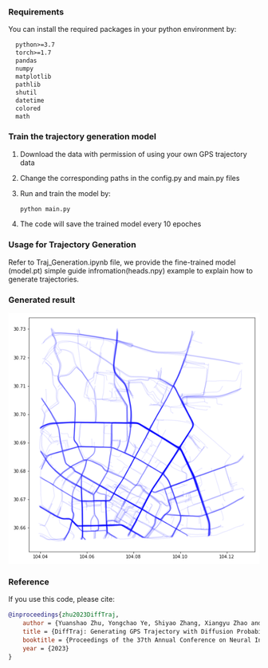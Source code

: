 ### Requirements

You can install the required packages in your python environment by:

      python>=3.7
      torch>=1.7
      pandas
      numpy
      matplotlib
      pathlib
      shutil
      datetime
      colored
      math

### Train the trajectory generation model

1. Download the data with permission of using your own GPS trajectory data

2. Change the corresponding paths in the config.py and main.py files

3. Run and train the model by:
   
   ```bash
   python main.py 
   ```

4. The code will save the trained model every 10 epoches

### Usage for Trajectory Generation

Refer to Traj_Generation.ipynb file, we provide the fine-trained model (model.pt) simple guide infromation(heads.npy) example to explain how to generate trajectories.

### Generated result

![Chengdu](./Chengdu_traj.png)

### Reference

If you use this code, please cite:

```bibtex
@inproceedings{zhu2023DiffTraj,
    author = {Yuanshao Zhu, Yongchao Ye, Shiyao Zhang, Xiangyu Zhao and James, J.Q. Yu},
    title = {DiffTraj: Generating GPS Trajectory with Diffusion Probabilistic Model},
    booktitle = {Proceedings of the 37th Annual Conference on Neural Information Processing Systems},
    year = {2023}
}
```
